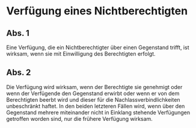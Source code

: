 # Verfügung eines Nichtberechtigten



## Abs. 1

 Eine Verfügung, die ein Nichtberechtigter über einen Gegenstand trifft, ist wirksam, wenn sie mit Einwilligung des Berechtigten erfolgt.

## Abs. 2

 Die Verfügung wird wirksam, wenn der Berechtigte sie genehmigt oder wenn der Verfügende den Gegenstand erwirbt oder wenn er von dem Berechtigten beerbt wird und dieser für die Nachlassverbindlichkeiten unbeschränkt haftet. In den beiden letzteren Fällen wird, wenn über den Gegenstand mehrere miteinander nicht in Einklang stehende Verfügungen getroffen worden sind, nur die frühere Verfügung wirksam. 


